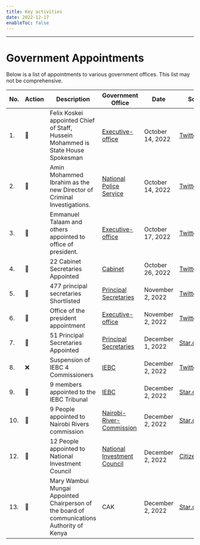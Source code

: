 ```yaml
---
title: Key activities
date: 2022-12-17
enableToc: false
---
```

---

# Government Appointments

Below is a list of appointments to various government offices. This list may not be comprehensive. 

| No. | Action | Description                                                                                | Government Office                                                     | Date             | Source                                                                    | Archive                                                                                                              |     |     |     |     |
| --- | ------ | ------------------------------------------------------------------------------------------ | --------------------------------------------------------------------- | ---------------- | ------------------------------------------------------------------------- | -------------------------------------------------------------------------------------------------------------------- | --- | --- | --- | --- |
| 1.  | 🤝     | Felix Koskei appointed Chief of Staff, Hussein Mohammed is State House Spokesman           | [Executive-office](notes/Executive-office.md)                         | October 14, 2022 | [Twitter](https://twitter.com/OliverMathenge/status/1580919005111406593)  | [Archive](https://web.archive.org/web/20221204102207/https://twitter.com/OliverMathenge/status/1580919005111406593)  |     |     |     |     |
| 2.  | 🤝     | Amin Mohammed Ibrahim as the new Director of Criminal Investigations.                      | [National Police Service](notes/National%20Police%20Service.md)       | October 14, 2022 | [Twitter](https://twitter.com/OliverMathenge/status/1581163242503536641)  | [Archive](https://web.archive.org/web/2/https://twitter.com/OliverMathenge/status/1581163242503536641)               |     |     |     |     |
| 3.  | 🤝     | Emmanuel Talaam and others appointed to office of president.                                                  | [Executive-office](notes/Executive-office.md)                         | October 17, 2022 | [Twitter](https://twitter.com/OliverMathenge/status/1582034645935591428)  |                                                                                                                      |     |     |     |     |
| 4.  | 🤝     | 22 Cabinet Secretaries Appointed                                                            | [Cabinet](notes/Cabinet.md)                                           | October 26, 2022 | [Twitter](https://twitter.com/OliverMathenge/status/1585315815012052993)  | [Archive](https://web.archive.org/web/20221204103400/https://twitter.com/OliverMathenge/status/1585315815012052993)  |     |     |     |     |
| 5.  | 🤝     | 477 principal secretaries Shortlisted                                                    | [Principal Secretaries](notes/Shortlisted-Principal-Secretaries.md) | November 2, 2022 | [Twitter](https://twitter.com/OliverMathenge/status/1578092841284296704/)  |  [Archive](https://archive.ph/zcOxU)              |     |     |     |     |
| 6.  | 🤝     | Office of the president appointment                                                        | [Executive-office](notes/Executive-office.md)                         | November 2, 2022 | [Twitter](https://twitter.com/HusseinMohamedg/status/1587824080966893570) | [Archive](https://web.archive.org/web/20221204105743/https://twitter.com/HusseinMohamedg/status/1587824080966893570) |     |     |     |     |
| 7.  | 🤝     | 51 Principal Secretaries Appointed                                                            | [Principal Secretaries](notes/Principal-Secretaries.md) | December 1, 2022 |  [Star.co.ke](https://www.the-star.co.ke/news/2022-12-02-ruto-presides-over-swearing-in-of-new-principal-secretaries/)                                                                         | [Archive](https://web.archive.org/web/2/https://www.the-star.co.ke/news/2022-12-02-ruto-presides-over-swearing-in-of-new-principal-secretaries/)                                                                                                                     |     |     |     |     |
| 8.  | ❌     | Suspension of IEBC 4 Commissioners                                                         | [IEBC](notes/IEBC.md)                                                 | December 2, 2022 | [Twitter](https://twitter.com/HusseinMohamedg/status/1598602199520665604) | [Archive](https://web.archive.org/web/20221204095850/https://twitter.com/HusseinMohamedg/status/1598602199520665604) |     |     |     |     |
| 9.  | 🤝     | 9 members appointed to the IEBC Tribunal                                                   | [IEBC](notes/IEBC.md)                                                 | December 2, 2022 |  [Star.co.ke](https://www.the-star.co.ke/news/2022-12-02-ruto-appoints-tribunal-to-try-4-iebc-commissioners/)                                                                         |  [Archive](https://web.archive.org/web/20221208174026/https://www.the-star.co.ke/news/2022-12-02-ruto-appoints-tribunal-to-try-4-iebc-commissioners/)                                                                                                                    |     |     |     |     |
| 10. | 🤝     | 9 People appointed to Nairobi Rivers commission                                            | [Nairobi-River-Commission](notes/Nairobi-River-Commission.md)       | December 2, 2022 | [Star.co.ke](https://www.the-star.co.ke/news/2022-12-02-ruto-hands-waititu-new-job-in-nairobi-rivers-commission/)                                                                          |   [Archive](https://web.archive.org/web/2/https://www.the-star.co.ke/news/2022-12-02-ruto-hands-waititu-new-job-in-nairobi-rivers-commission/)                                                                                                                   |     |     |     |     |
| 12. | 🤝     | 12 People appointed to National Investment Council                                         | [National Investment Council](notes/National-Investment-Council.md)   | December 2, 2022 | [Citizen.digital](https://www.citizen.digital/business/president-ruto-appoints-billionaire-humphrey-kariuki-among-12-to-national-investment-council-n310464)                                                                          |  [Archive](https://archive.ph/Dc8nF)                                                                                                                    |     |     |     |     |
| 13. | 🤝     | Mary Wambui Mungai Appointed Chairperson of the board of communications Authority of Kenya | CAK                                                                      | December 2, 2022 |  [Star.co.ke](https://www.the-star.co.ke/news/2022-12-02-ruto-appoints-businesswoman-mary-wambui-as-ca-chair/)                                                                         |  [Archive](https://web.archive.org/web/20221209014311/https://www.the-star.co.ke/news/2022-12-02-ruto-appoints-businesswoman-mary-wambui-as-ca-chair/)                                                                                                                    |     |     |     |     |


